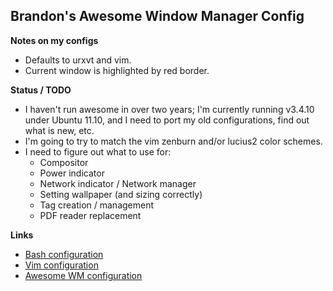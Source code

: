 Brandon's Awesome Window Manager Config
---------------------------------------

**Notes on my configs**

* Defaults to urxvt and vim. 
* Current window is highlighted by red border.

**Status / TODO** 
* I haven't run awesome in over two years;
  I'm currently running v3.4.10 under Ubuntu 11.10, and I need to port my 
  old configurations, find out what is new, etc. 
* I'm going to try to match the vim zenburn and/or lucius2 color schemes. 
* I need to figure out what to use for:
	* Compositor 
	* Power indicator 
	* Network indicator / Network manager 
	* Setting wallpaper (and sizing correctly) 
	* Tag creation / management 
	* PDF reader replacement 

**Links** 

* [Bash configuration](https://github.com/echelon/dotfiles-bash)
* [Vim configuration](https://github.com/echelon/dotfiles-vim)
* [Awesome WM configuration](https://github.com/echelon/dotfiles-awesome)

